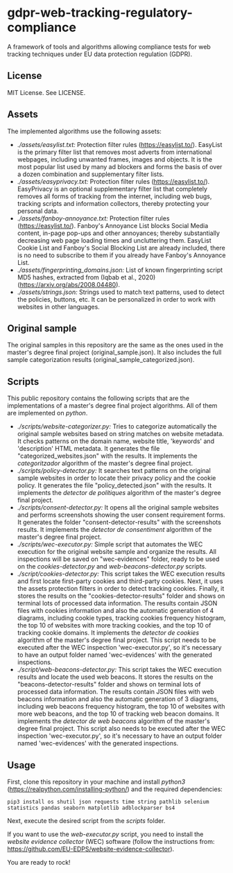 # gdpr-web-tracking-regulatory-compliance

A framework of tools and algorithms allowing compliance tests for web tracking techniques under EU data protection regulation (GDPR).

## License

MIT License. See LICENSE.

## Assets

The implemented algorithms use the following assets:

- *./assets/easylist.txt:* Protection filter rules (https://easylist.to/). EasyList is the primary filter list that removes most adverts from international webpages, including unwanted frames, images and objects. It is the most popular list used by many ad blockers and forms the basis of over a dozen combination and supplementary filter lists.
- *./assets/easyprivacy.txt:* Protection filter rules (https://easylist.to/). EasyPrivacy is an optional supplementary filter list that completely removes all forms of tracking from the internet, including web bugs, tracking scripts and information collectors, thereby protecting your personal data.
- *./assets/fanboy-annoyance.txt:* Protection filter rules (https://easylist.to/). Fanboy's Annoyance List blocks Social Media content, in-page pop-ups and other annoyances; thereby substantially decreasing web page loading times and uncluttering them. EasyList Cookie List and Fanboy's Social Blocking List are already included, there is no need to subscribe to them if you already have Fanboy's Annoyance List.
- *./assets/fingerprinting_domains.json:* List of known fingerprinting script MD5 hashes, extracted from (Iqbab et al., 2020) (https://arxiv.org/abs/2008.04480).
- *./assets/strings.json:* Strings used to match text patterns, used to detect the policies, buttons, etc. It can be personalized in order to work with websites in other languages.

## Original sample

The original samples in this repository are the same as the ones used in the master's degree final project (original_sample.json). It also includes the full sample categorization results (original_sample_categorized.json).

## Scripts

This public repository contains the following scripts that are the implementations of a master's degree final project algorithms. All of them are implemented on *python*.

- *./scripts/website-categorizer.py:* Tries to categorize automatically the original sample websites based on string matches on website metadata. It checks patterns on the domain name, website title, 'keywords' and 'description' HTML metadata. It generates the file "categorized_websites.json" with the results. It implements the *categoritzador* algorithm of the master's degree final project.
- *./scripts/policy-detector.py:* It searches text patterns on the original sample websites in order to locate their privacy policy and the cookie policy. It generates the file "policy_detected.json" with the results. It implements the *detector de polítiques* algorithm of the master's degree final project.
- *./scripts/consent-detector.py:* It opens all the original sample websites and performs screenshots showing the user consent requirement forms. It generates the folder "consent-detector-results" with the screenshots results. It implements the *detector de consentiment* algorithm of the master's degree final project.
- *./scripts/wec-executor.py:* Simple script that automates the WEC execution for the original website sample and organize the results. All inspections will be saved on "wec-evidences" folder, ready to be used on the *cookies-detector.py* and *web-beacons-detector.py* scripts.
- *./script/cookies-detector.py:* This script takes the WEC execution results and first locate first-party cookies and third-party cookies. Next, it uses the assets protection filters in order to detect tracking cookies. Finally, it stores the results on the "cookies-detector-results" folder and shows on terminal lots of processed data information. The results contain JSON files with cookies information and also the automatic generation of 4 diagrams, including cookie types, tracking cookies frequency histogram, the top 10 of websites with more tracking cookies, and the top 10 of tracking cookie domains. It implements the *detector de cookies* algorithm of the master's degree final project. This script needs to be executed after the WEC inspection 'wec-executor.py', so it's necessary to have an output folder named 'wec-evidences' with the generated inspections.
- *./script/web-beacons-detector.py:* This script takes the WEC execution results and locate the used web beacons. It stores the results on the "beacons-detector-results" folder and shows on terminal lots of processed data information. The results contain JSON files with web beacons information and also the automatic generation of 3 diagrams, including web beacons frequency histogram, the top 10 of websites with more web beacons, and the top 10 of tracking web beacon domains. It implements the *detector de web beacons* algorithm of the master's degree final project. This script also needs to be executed after the WEC inspection 'wec-executor.py', so it's necessary to have an output folder named 'wec-evidences' with the generated inspections.
## Usage

First, clone this repository in your machine and install *python3* (https://realpython.com/installing-python/) and the required dependencies:

```
pip3 install os shutil json requests time string pathlib selenium statistics pandas seaborn matplotlib adblockparser bs4
```

Next, execute the desired script from the *scripts* folder.

If you want to use the *web-executor.py* script, you need to install the *website evidence collector* (WEC) software (follow the instructions from: https://github.com/EU-EDPS/website-evidence-collector).

You are ready to rock!
